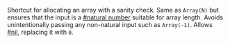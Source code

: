 Shortcut for allocating an array with a sanity check. Same as `Array(N)` but ensures that the input is a [#natural number](#function-nat) suitable for array length. Avoids unintentionally passing any non-natural input such as `Array(-1)`. Allows [#nil](#function-isnil), replacing it with `0`.

